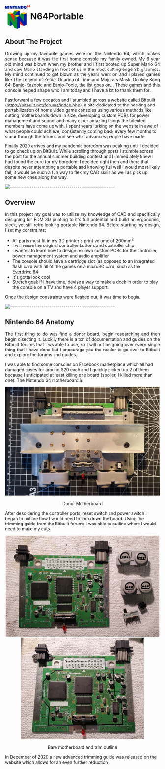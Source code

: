  # <img align="center" src="images/Nintendo_64_Logo.svg.png" alt="Nintendo 64 Logo" height="76px" width="82px">N64Portable  

<!-- ABOUT THE PROJECT -->
<h2 id="about-the-project">About The Project</h2>

<p align="justify"> 
  Growing up my favourite games were on the Nintendo 64, which makes sense because it was the first home console my family owned. My 6 year old mind was blown when my brother and I first booted up Super Mario 64 and saw Mario standing in front of us in the most cutting edge 3D graphics. My mind continued to get blown as the years went on and I played games like The Legend of Zelda: Ocarina of Time and Majora's Mask, Donkey Kong 64, Banjo-Kazooie and Banjo-Tooie, the list goes on... These games and this console helped shape who I am today and I have a lot to thank them for. 
  
  Fastforward a few decades and I stumbled across a website called Bitbuilt (https://bitbuilt.net/forums/index.php), a site dedicated to the hacking and portabilization of home video game consoles using various methods like cutting motherboards down in size, developing custom PCBs for power management and sound, and many other amazing things the talented members have come up with. I spent years lurking on the website in awe of what people could achieve, consistently coming back every few months to scour through the forums and see what advances people have made. 
  
  Finally 2020 arrives and my pandemic boredom was peaking until I decided to go check up on BitBuilt. While scrolling through posts I stumble across the post for the annual summer building contest and I immediately knew I had found the cure for my boredom. I decided right then and there that despite never attempting a portable and knowing full well I would most likely fail, it would be such a fun way to flex my CAD skills as well as pick up some new ones along the way. 
</p>

![-----------------------------------------------------](https://raw.githubusercontent.com/printsmith/readme/master/assets/lines/vintage.png)

<!-- OVERVIEW -->
<h2 id="overview">Overview</h2>

<p align="justify"> 
  In this project my goal was to utilize my knowledge of CAD and specifically designing for FDM 3D printing to it's full potential and build an ergonomic, sleek, yet still retro looking portable Nintendo 64. Before starting my design, I set my constraints:
  
  * All parts must fit in my 3D printer's print volume of 200mm<sup>2</sup>
  * I will reuse the original controller buttons and controller chip
  * I wanted to learn how to design my own custom PCBs for the controller, power management system and audio amplifier
  * The console should have a cartridge slot (as opposed to an integrated flash card with all of the games on a microSD card, such as the [Everdrive 64](https://krikzz.com/store/home/55-everdrive-64-x7.html)
  * It's gotta look cool
  * Stretch goal: if I have time, devise a way to make a dock in order to play the console on a TV and have 4 player support.
 
  Once the design constraints were fleshed out, it was time to begin. 
</p>

![-----------------------------------------------------](https://raw.githubusercontent.com/printsmith/readme/master/assets/lines/vintage.png)

<!-- Nintendo 64 Anatomy -->
<h2 id="overview">Nintendo 64 Anatomy</h2>

<p align="justify"> 
  The first thing to do was find a donor board, begin researching and then begin disecting it. Luckily there is a ton of documentation and guides on the Bitbuilt forums that I ws able to use, so I will not be going over every single thing that I have done but I encourage you the reader to go over to Bitbuilt and explore the forums and guides.
  
 I was able to find some consoles on Facebook marketplace which all had damaged cases for around $20 each and I quickly picked up 2 of them because I anticipated at least killing one board (spoiler, I killed more than one). The Nintendo 64 motherboard is 
 
 <p align = "center">
 <img src="images/Motherboard/Motherboard.jpg" alt="Donor Board" width="700">
 </p>
 <p align = "center">
 Donor Motherboard
 </p>
 
 After desoldering the controller ports, reset switch and power switch I began to outline how I would need to trim down the board. Using the trimming guide from the Bitbuilt forums I was able to outline where I would need to make my cuts.
 
 <p align = "center">
 <img src="images/Motherboard/BareMotherboard.jpg" alt="Bare Motherboard" width="500">
 <img src="images/Motherboard/TrimOutline.jpg" alt="Trim Outline" width="400">
 </p>
 <p align = "center">
 Bare motherboard and trim outline
 </p>
 
In December of 2020 a new advanced trimming guide was released on the website which allows for an even further reduction 
 </p>
 
 
